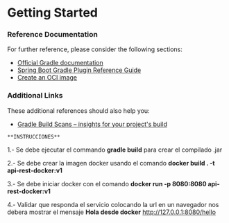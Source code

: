 # Getting Started

### Reference Documentation
For further reference, please consider the following sections:

* [Official Gradle documentation](https://docs.gradle.org)
* [Spring Boot Gradle Plugin Reference Guide](https://docs.spring.io/spring-boot/3.4.2/gradle-plugin)
* [Create an OCI image](https://docs.spring.io/spring-boot/3.4.2/gradle-plugin/packaging-oci-image.html)

### Additional Links
These additional references should also help you:

* [Gradle Build Scans – insights for your project's build](https://scans.gradle.com#gradle)


`**INSTRUCCIONES**`

1.- Se debe ejecutar el commando **gradle build** para crear el compilado .jar 

2.- Se debe crear la imagen docker usando el comando 
**docker build . -t api-rest-docker:v1**

3.- Se debe iniciar docker con el comando
**docker run -p 8080:8080 api-rest-docker:v1**

4.- Validar que responda el servicio colocando la url en un navegador nos debera mostrar el mensaje **Hola desde docker** 
http://127.0.0.1:8080/hello